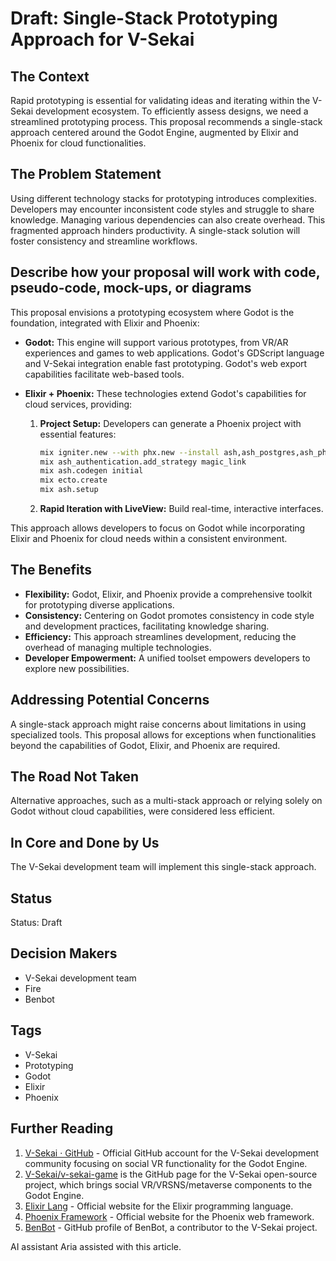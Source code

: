 # Draft: Single-Stack Prototyping Approach for V-Sekai

## The Context

Rapid prototyping is essential for validating ideas and iterating within the V-Sekai development ecosystem. To efficiently assess designs, we need a streamlined prototyping process. This proposal recommends a single-stack approach centered around the Godot Engine, augmented by Elixir and Phoenix for cloud functionalities.

## The Problem Statement

Using different technology stacks for prototyping introduces complexities. Developers may encounter inconsistent code styles and struggle to share knowledge. Managing various dependencies can also create overhead. This fragmented approach hinders productivity. A single-stack solution will foster consistency and streamline workflows.

## Describe how your proposal will work with code, pseudo-code, mock-ups, or diagrams

This proposal envisions a prototyping ecosystem where Godot is the foundation, integrated with Elixir and Phoenix:

- **Godot:** This engine will support various prototypes, from VR/AR experiences and games to web applications. Godot's GDScript language and V-Sekai integration enable fast prototyping. Godot's web export capabilities facilitate web-based tools.

- **Elixir + Phoenix:** These technologies extend Godot's capabilities for cloud services, providing:

  1.  **Project Setup:** Developers can generate a Phoenix project with essential features:

      ```bash
      mix igniter.new --with phx.new --install ash,ash_postgres,ash_phoenix,ash_authentication,ash_authentication_phoenix,ash_admin
      mix ash_authentication.add_strategy magic_link
      mix ash.codegen initial
      mix ecto.create
      mix ash.setup
      ```

  2.  **Rapid Iteration with LiveView:** Build real-time, interactive interfaces.

This approach allows developers to focus on Godot while incorporating Elixir and Phoenix for cloud needs within a consistent environment.

## The Benefits

- **Flexibility:** Godot, Elixir, and Phoenix provide a comprehensive toolkit for prototyping diverse applications.
- **Consistency:** Centering on Godot promotes consistency in code style and development practices, facilitating knowledge sharing.
- **Efficiency:** This approach streamlines development, reducing the overhead of managing multiple technologies.
- **Developer Empowerment:** A unified toolset empowers developers to explore new possibilities.

## Addressing Potential Concerns

A single-stack approach might raise concerns about limitations in using specialized tools. This proposal allows for exceptions when functionalities beyond the capabilities of Godot, Elixir, and Phoenix are required.

## The Road Not Taken

Alternative approaches, such as a multi-stack approach or relying solely on Godot without cloud capabilities, were considered less efficient.

## In Core and Done by Us

The V-Sekai development team will implement this single-stack approach.

## Status

Status: Draft

## Decision Makers

- V-Sekai development team
- Fire
- Benbot

## Tags

- V-Sekai
- Prototyping
- Godot
- Elixir
- Phoenix

## Further Reading

1.  [V-Sekai · GitHub](https://github.com/v-sekai) - Official GitHub account for the V-Sekai development community focusing on social VR functionality for the Godot Engine.
2.  [V-Sekai/v-sekai-game](https://github.com/v-sekai/v-sekai-game) is the GitHub page for the V-Sekai open-source project, which brings social VR/VRSNS/metaverse components to the Godot Engine.
3.  [Elixir Lang](https://elixir-lang.org/) - Official website for the Elixir programming language.
4.  [Phoenix Framework](https://www.phoenixframework.org/) - Official website for the Phoenix web framework.
5.  [BenBot](https://github.com/benbot) - GitHub profile of BenBot, a contributor to the V-Sekai project.

AI assistant Aria assisted with this article.
